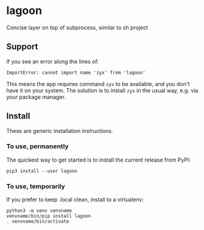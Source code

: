 # lagoon
Concise layer on top of subprocess, similar to sh project

## Support
If you see an error along the lines of:
```
ImportError: cannot import name 'zyx' from 'lagoon'
```
This means the app requires command `zyx` to be available, and you don't have it on your system.
The solution is to install `zyx` in the usual way, e.g. via your package manager.

## Install
These are generic installation instructions.

### To use, permanently
The quickest way to get started is to install the current release from PyPI:
```
pip3 install --user lagoon
```

### To use, temporarily
If you prefer to keep .local clean, install to a virtualenv:
```
python3 -m venv venvname
venvname/bin/pip install lagoon
. venvname/bin/activate
```
